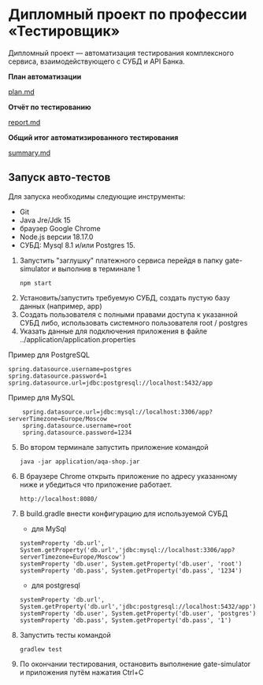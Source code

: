 # Дипломный проект по профессии «Тестировщик»
Дипломный проект — автоматизация тестирования комплексного сервиса, взаимодействующего с СУБД и API Банка.


**План автоматизации**

[plan.md](https://github.com/Kirilova2023/diplom_qa/blob/master/documents/plan.md)

**Отчёт по тестированию**

[report.md](https://github.com/Kirilova2023/diplom_qa/blob/master/documents/report.md)

**Общий итог автоматизированного тестирования**

[summary.md](https://github.com/Kirilova2023/diplom_qa/blob/master/documents/summary.md)

## Запуск авто-тестов
Для запуска необходимы следующие инструменты:
* Git
* Java Jre/Jdk 15
* браузер Google Chrome
* Node.js версии 18.17.0 
* СУБД: Mysql 8.1 и/или Postgres 15.


1. Запустить "заглушку" платежного сервиса перейдя в папку gate-simulator и выполнив в терминале 1
   ````
   npm start
   ````
2. Установить/запустить требуемую СУБД, создать пустую базу данных (например, app) 
3. Создать пользователя с полными правами доступа к указанной СУБД либо, использовать системного пользователя root / postgres 
4. Указать данные для подключения приложения в файле ../application/application.properties

Пример для PostgreSQL

    
    spring.datasource.username=postgres
    spring.datasource.password=1
    spring.datasource.url=jdbc:postgresql://localhost:5432/app
    

Пример для MySQL
    
````
    spring.datasource.url=jdbc:mysql://localhost:3306/app?serverTimezone=Europe/Moscow
    spring.datasource.username=root
    spring.datasource.password=1234
   ````

5. Во втором терминале запустить приложение командой    
    ````
    java -jar application/aqa-shop.jar
    ````    

6. В браузере Chrome открыть приложение по адресу указанному ниже и убедиться что приложение работает.

    ````
    http://localhost:8080/
    ````

7. В build.gradle внести конфигурацию для используемой СУБД

    -  для MySql

    ````
    systemProperty 'db.url', System.getProperty('db.url','jdbc:mysql://localhost:3306/app?serverTimezone=Europe/Moscow')
    systemProperty 'db.user', System.getProperty('db.user', 'root')
    systemProperty 'db.pass', System.getProperty('db.pass', '1234')    
    ````

    - для postgresql

    ````
    systemProperty 'db.url', System.getProperty('db.url','jdbc:postgresql://localhost:5432/app')
    systemProperty 'db.user', System.getProperty('db.user', 'postgres')
    systemProperty 'db.pass', System.getProperty('db.pass', '1')  
    ````
8. Запустить тесты командой 
   ````
   gradlew test
   ````

9. По окончании тестирования, остановить выполнение gate-simulator и приложения путём нажатия Ctrl+C  

    

